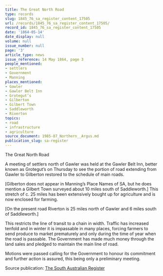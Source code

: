 ```yaml
---
title: The Great North Road
type: records
slug: 1845_76_sa_register_content_17505
url: /records/1845_76_sa_register_content_17505/
record_id: 1845_76_sa_register_content_17505
date: '1864-05-14'
date_display: null
volume: null
issue_number: null
page: '3'
article_type: news
issue_reference: 14 May 1864, page 3
people_mentioned:
- settlers
- Government
- Manning
places_mentioned:
- Gawler
- Gawler Belt Inn
- Grotegut’s
- Gilberton
- Gilbert Town
- Saddleworth
- Riverton
topics:
- road
- infrastructure
- agriculture
source_document: 1985-87_Northern__Argus.md
publication_slug: sa-register
---
```


The Great North Road

A meeting of settlers north of Gawler was held at the Gawler Belt Inn, better known as Grotegut’s on Thursday to see the portion of road extending from Gawler to Gilberton restored to the schedule of main roads.

[Gilberton does not appear in Manning’s Place Names of SA, but he does mention a Gilbert Town surveyed about 10 miles south of Saddleworth.]  This stretch of c. 25 miles has been extensively bought up for agriculture and is now enclosed for farming.

[On the present road Riverton is 25 miles north of Gawler and 6 miles south of Saddleworth.]

This restricts the line of transit to a chain in width.  Traffic has increased tenfold and in winter it is impassable in many places, forcing farmers to send produce to market prematurely and only during the time of year when the road is passable.  The Government has made much money through the land sales and pledged to maintain the main line of road.

Motions were passed calling for the Government to honour its commitment and further action is assured, this being only a preliminary meeting.

Source publication: [The South Australian Register](/publications/sa-register/)
